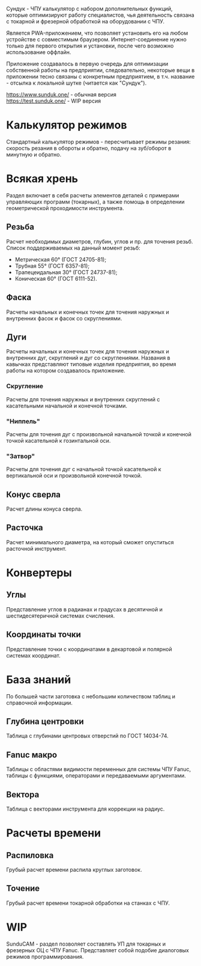 Сундук - ЧПУ калькулятор с набором дополнительных функций, которые оптимизируют работу специалистов, чья деятельность связана с токарной и фрезерной обработкой на оборудовании с ЧПУ. 

Является PWA-приложением, что позволяет установить его на любом устройстве с совместимым браузером. Интернет-соединение нужно только для первого открытия и установки, после чего возможно использование оффлайн.

Приложение создавалось в первую очередь для оптимизации собственной работы на предприятии, следовательно, некоторые вещи в приложении тесно связаны с конкретным предприятием, в т.ч. название - отсылка к локальной шутке (читается как "Сундук").

https://www.sunduk.one/ - обычная версия  
https://test.sunduk.one/ - WIP версия 

# Калькулятор режимов
Стандартный калькулятор режимов - пересчитывает режимы резания: скорость резания в обороты и обратно, подачу на зуб/оборот в минутную и обратно.
# Всякая хрень
Раздел включает в себя расчеты элементов деталей с примерами управляющих программ (токарных), а также помощь в определении геометрической проходимости инструмента.
## Резьба
Расчет необходимых диаметров, глубин, углов и пр. для точения резьб.
Список поддерживаемых на данный момент резьб:
- Метрическая 60° (ГОСТ 24705-81);
- Трубная 55° (ГОСТ 6357-81);
- Трапецеидальная 30° (ГОСТ 24737-81);
- Коническая 60° (ГОСТ 6111-52).
## Фаска
Расчеты начальных и конечных точек для точения наружных и внутренних фасок и фасок со скруглениями.
## Дуги
Расчеты начальных и конечных точек для точения наружных и внутренних дуг, скруглений и дуг со скруглениями.
Названия в кавычках представляют типовые изделия предприятия, во время работы на котором создавалось приложение.
### Скругление
Расчеты для точения наружных и внутренних скруглений с касательными начальной и конечной точками.
### "Ниппель"
Расчеты для точения дуг с произвольной начальной точкой и конечной точкой касательной к гозинтальной оси.
### "Затвор"
Расчеты для точения дуг с начальной точкой касательной к вертикальной оси и произвольной конечной точкой.
## Конус сверла
Расчет длины конуса сверла.
## Расточка
Расчет минимального диаметра, на который сможет опуститься расточной инструмент.
# Конвертеры
## Углы
Представление углов в радианах и градусах в десятичной и шестидесятеричной системах счисления.
## Координаты точки
Представление точки с координатами в декартовой и полярной системах координат.

# База знаний
По большей части заготовка с небольшим количеством таблиц и справочной информации.
## Глубина центровки
Таблица с глубинами центровых отверстий по ГОСТ 14034-74.
## Fanuc макро
Таблицы с областями видимости переменных для системы ЧПУ Fanuc, таблицы с функциями, операторами и передаваемыми аргументами.
## Вектора
Таблица с векторами инструмента для коррекции на радиус.
# Расчеты времени
## Распиловка
Грубый расчет времени распила круглых заготовок.
## Точение
Грубый расчет времени токарной обработки на станках с ЧПУ.


# WIP
SunduCAM - раздел позволяет составлять УП для токарных и фрезерных ОЦ с ЧПУ Fanuc. Представляет собой подобие диалоговых режимов программирования.
